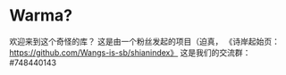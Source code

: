 # Warma?
欢迎来到这个奇怪的库？
这是由一个粉丝发起的项目（迫真，
《诗岸起始页：https://github.com/Wangs-is-sb/shianindex》
这是我们的交流群：
#748440143
